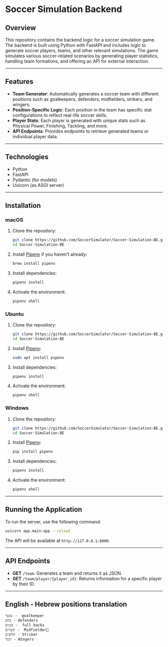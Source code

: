 
# Soccer Simulation Backend

## Overview

This repository contains the backend logic for a soccer simulation game. The backend is built using Python with FastAPI and includes logic to generate soccer players, teams, and other relevant simulations. The game simulates various soccer-related scenarios by generating player statistics, handling team formations, and offering an API for external interaction.

---

## Features

- **Team Generator**: Automatically generates a soccer team with different positions such as goalkeepers, defenders, midfielders, strikers, and wingers.
- **Position-Specific Logic**: Each position in the team has specific stat configurations to reflect real-life soccer skills.
- **Player Stats**: Each player is generated with unique stats such as Physical Power, Finishing, Tackling, and more.
- **API Endpoints**: Provides endpoints to retrieve generated teams or individual player data.

---

## Technologies

- Python
- FastAPI
- Pydantic (for models)
- Uvicorn (as ASGI server)

---

## Installation

### macOS

1. Clone the repository:

    ```bash
    git clone https://github.com/SoccerSimulator/Soccer-Simulation-BE.git
    cd Soccer-Simulation-BE
    ```

2. Install [Pipenv](https://pipenv.pypa.io/en/latest/) if you haven't already:

    ```bash
    brew install pipenv
    ```

3. Install dependencies:

    ```bash
    pipenv install
    ```

4. Activate the environment:

    ```bash
    pipenv shell
    ```

### Ubuntu

1. Clone the repository:

    ```bash
    git clone https://github.com/SoccerSimulator/Soccer-Simulation-BE.git
    cd Soccer-Simulation-BE
    ```

2. Install [Pipenv](https://pipenv.pypa.io/en/latest/):

    ```bash
    sudo apt install pipenv
    ```

3. Install dependencies:

    ```bash
    pipenv install
    ```

4. Activate the environment:

    ```bash
    pipenv shell
    ```

### Windows

1. Clone the repository:

    ```bash
    git clone https://github.com/SoccerSimulator/Soccer-Simulation-BE.git
    cd Soccer-Simulation-BE
    ```

2. Install [Pipenv](https://pipenv.pypa.io/en/latest/):

    ```bash
    pip install pipenv
    ```

3. Install dependencies:

    ```bash
    pipenv install
    ```

4. Activate the environment:

    ```bash
    pipenv shell
    ```

---

## Running the Application

To run the server, use the following command:

```bash
uvicorn app.main:app --reload
```

The API will be available at `http://127.0.0.1:8000`.

---

## API Endpoints

- **GET** `/team`: Generates a team and returns it as JSON.
- **GET** `/team/player/{player_id}`: Returns information for a specific player by their ID.

---

## English - Hebrew positions translation

```txt
שוער -  goalkeeper
בלם - defenders
מגנים -  full backs
קשרים -  Midfielder
חלוצים - Striker
וינגר - Wingers
```
